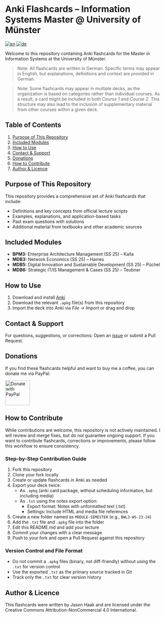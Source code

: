 # Anki Flashcards – Information Systems Master @ University of Münster
[![en](https://img.shields.io/badge/Language-en-green.svg)](https://github.com/jasonhaak/is-uni-muenster-flashcards/blob/main/README.md)
[![de](https://img.shields.io/badge/Language-de-red.svg)](https://github.com/jasonhaak/is-uni-muenster-flashcards/blob/main/README-de.md)

Welcome to this repository containing Anki flashcards for the Master in Information Systems at the University of Münster.

> Note: All flashcards are written in German. Specific terms may appear in English, but explanations, definitions and context are provided in German.

> Note: Some flashcards may appear in multiple decks, as the organization is based on categories rather than individual courses. As a result, a card might be included in both _Course 1_ and _Course 2_. This structure may also lead to the inclusion of supplementary material from other courses within a given deck.

## Table of Contents
1. [Purpose of This Repository](#purpose-of-this-repository)
2. [Included Modules](#included-modules)
3. [How to Use](#how-to-use)
4. [Contact & Support](#contact--support)
5. [Donations](#donations)
6. [How to Contribute](#how-to-contribute)
7. [Author & Licence](#author--licence)

## Purpose of This Repository
This repository provides a comprehensive set of Anki flashcards that include:
- Definitions and key concepts from official lecture scripts
- Examples, explanations, and application-based tasks
- Past exam questions with solutions
- Additional material from textbooks and other academic sources

## Included Modules
- **BPM3:** Enterprise Architecture Management (SS 25) – Kalla  
- **MDB3:** Network Economics (SS 25) – Haines  
- **MDB5:** Digital Innovation and Sustainable Development (SS 25) – Püchel  
- **MDB6:** Strategic IT/IS Management & Cases (SS 25) – Teubner  

## How to Use
1. Download and install [Anki](https://apps.ankiweb.net/)
2. Download the relevant `.apkg` file(s) from this repository
3. Import the deck into Anki via *File → Import* or drag and drop

## Contact & Support
For questions, suggestions, or corrections: Open an [issue](https://github.com/jasonhaak/is-uni-muenster-flashcards/issues) or submit a Pull Request.

## Donations
If you find these flashcards helpful and want to buy me a coffee, you can donate me via PayPal:

<a href="https://www.paypal.com/paypalme/jasonhaak01">
  <img src="https://raw.githubusercontent.com/stefan-niedermann/paypal-donate-button/master/paypal-donate-button.png" alt="Donate with PayPal" height="80"/>
</a>

## How to Contribute
While contributions are welcome, this repository is not actively maintained. I will review and merge fixes, but do not guarantee ongoing support. If you want to contribute flashcards, corrections or improvements, please follow this workflow to ensure consistency.

### Step-by-Step Contribution Guide
1. Fork this repository
2. Clone your fork locally
3. Create or update flashcards in Anki as needed
4. Export your deck twice:
   - As `.apkg` (anki card package, without scheduling information, but including media)
   - As `.txt` using the notes export option:
     - Export format: Notes with unformatted text (.txt)
     - Settings: Include HTML and media file references
5. Create a new folder named as `MODULE-SEMESTER` (e.g., `BWL3-WS-23-24`)
6. Add the `.txt` file and `.apkg` file into the folder
7. Edit this README.md and add your lecture
8. Commit your changes with a clear message
9. Push to your fork and open a Pull Request against this repository

### Version Control and File Format
- Do not commit a `.apkg` files (binary, not diff-friendly) without using the `.txt` for version control
- Use the exported `.txt` as the primary source tracked in Git
- Track only the `.txt` for clear version history

## Author & Licence
This flashcards were written by Jason Haak and are licensed under the Creative Commons Attribution-NonCommercial 4.0 International.
